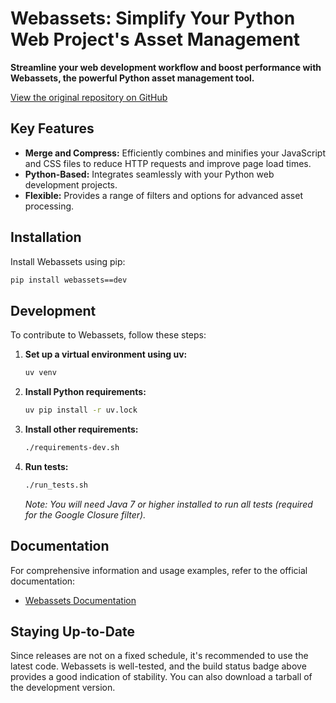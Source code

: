 # Webassets: Simplify Your Python Web Project's Asset Management

**Streamline your web development workflow and boost performance with Webassets, the powerful Python asset management tool.**

[View the original repository on GitHub](https://github.com/miracle2k/webassets)

## Key Features

*   **Merge and Compress:** Efficiently combines and minifies your JavaScript and CSS files to reduce HTTP requests and improve page load times.
*   **Python-Based:** Integrates seamlessly with your Python web development projects.
*   **Flexible:** Provides a range of filters and options for advanced asset processing.

## Installation

Install Webassets using pip:

```bash
pip install webassets==dev
```

## Development

To contribute to Webassets, follow these steps:

1.  **Set up a virtual environment using uv:**

    ```bash
    uv venv
    ```

2.  **Install Python requirements:**

    ```bash
    uv pip install -r uv.lock
    ```

3.  **Install other requirements:**

    ```bash
    ./requirements-dev.sh
    ```

4.  **Run tests:**

    ```bash
    ./run_tests.sh
    ```

    *Note: You will need Java 7 or higher installed to run all tests (required for the Google Closure filter).*

## Documentation

For comprehensive information and usage examples, refer to the official documentation:

*   [Webassets Documentation](https://webassets.readthedocs.io/)

## Staying Up-to-Date

Since releases are not on a fixed schedule, it's recommended to use the latest code. Webassets is well-tested, and the build status badge above provides a good indication of stability. You can also download a tarball of the development version.